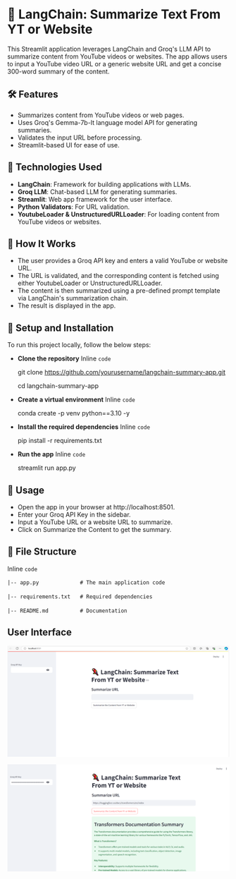 # 🦜 LangChain: Summarize Text From YT or Website
This Streamlit application leverages LangChain and Groq's LLM API to summarize content from YouTube videos or websites. The app allows users to input a YouTube video URL or a generic website URL and get a concise 300-word summary of the content.

## 🛠 Features
+ Summarizes content from YouTube videos or web pages.
+ Uses Groq's Gemma-7b-It language model API for generating summaries.
+ Validates the input URL before processing.
+ Streamlit-based UI for ease of use.

## 🧰 Technologies Used
+ **LangChain**: Framework for building applications with LLMs.
+ **Groq LLM**: Chat-based LLM for generating summaries.
+ **Streamlit**: Web app framework for the user interface.
+ **Python Validators**: For URL validation.
+ **YoutubeLoader & UnstructuredURLLoader**: For loading content from YouTube videos or websites.

## 📑 How It Works
+ The user provides a Groq API key and enters a valid YouTube or website URL.
+ The URL is validated, and the corresponding content is fetched using either YoutubeLoader or UnstructuredURLLoader.
+ The content is then summarized using a pre-defined prompt template via LangChain's summarization chain.
+ The result is displayed in the app.

## 🔧 Setup and Installation
To run this project locally, follow the below steps:
+ **Clone the repository**
Inline `code`


    git clone https://github.com/yourusername/langchain-summary-app.git

    cd langchain-summary-app

+ **Create a virtual environment**
Inline `code`

    conda create -p venv python==3.10 -y 

+ **Install the required dependencies**
Inline `code`

    pip install -r requirements.txt 

+ **Run the app**
Inline `code`

    streamlit run app.py 

## 🚀 Usage
+ Open the app in your browser at http://localhost:8501.
+ Enter your Groq API Key in the sidebar.
+ Input a YouTube URL or a website URL to summarize.
+ Click on Summarize the Content to get the summary.

## 📂 File Structure
Inline `code`

    |-- app.py             # The main application code

    |-- requirements.txt   # Required dependencies

    |-- README.md          # Documentation

## User Interface

![alt text](user-interface-1-1.PNG)


![alt text](user-interface-2-1.PNG)